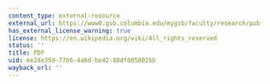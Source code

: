 ```yaml
---
content_type: external-resource
external_url: https://www0.gsb.columbia.edu/mygsb/faculty/research/pubfiles/2460/Rotation%20May_06_08%20with%20Tables.pdf
has_external_license_warning: true
license: https://en.wikipedia.org/wiki/All_rights_reserved
status: ''
title: PDF
uid: ee24e359-77b6-4a6d-be42-88df805802bb
wayback_url: ''
---
```

